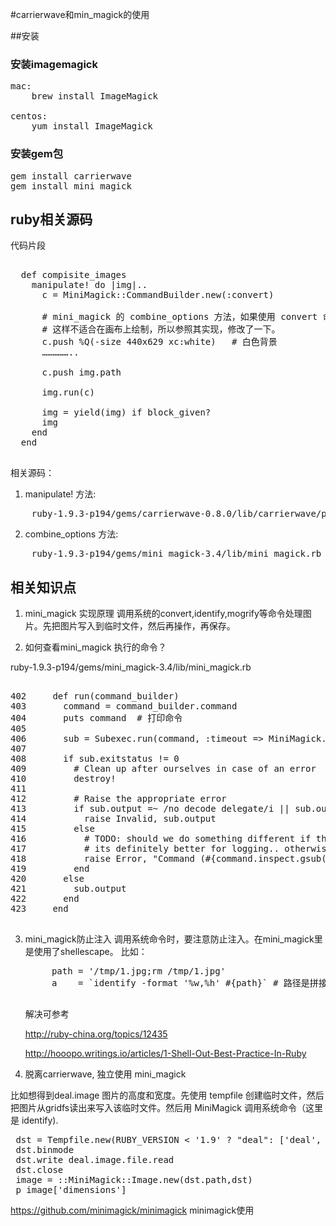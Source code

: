 #carrierwave和min_magick的使用

##安装


### 安装imagemagick

<pre>
mac:
	brew install ImageMagick

centos:
	yum install ImageMagick
</pre>

### 安装gem包
<pre>
gem install carrierwave
gem install mini_magick
</pre>

## ruby相关源码
代码片段

<pre>

  def compisite_images
    manipulate! do |img|..
      c = MiniMagick::CommandBuilder.new(:convert)
      
      # mini_magick 的 combine_options 方法，如果使用 convert 命令，那么会把文件路径放在第一个参数。
      # 这样不适合在画布上绘制，所以参照其实现，修改了一下。
      c.push %Q(-size 440x629 xc:white)   # 白色背景
	  ……………..
	    
      c.push img.path

      img.run(c)

      img = yield(img) if block_given?
      img
    end
  end
  
</pre>

相关源码：

1. manipulate! 方法:

<pre>
	ruby-1.9.3-p194/gems/carrierwave-0.8.0/lib/carrierwave/processing/mini_magick.rb
</pre>

2. combine_options 方法:

<pre>
	ruby-1.9.3-p194/gems/mini_magick-3.4/lib/mini_magick.rb +256
</pre>

## 相关知识点
1. mini_magick 实现原理
	调用系统的convert,identify,mogrify等命令处理图片。先把图片写入到临时文件，然后再操作，再保存。

2. 如何查看mini_magick 执行的命令？

ruby-1.9.3-p194/gems/mini_magick-3.4/lib/mini_magick.rb
<pre>

402     def run(command_builder)
403       command = command_builder.command
404       puts command  # 打印命令
405
406       sub = Subexec.run(command, :timeout => MiniMagick.timeout)
407
408       if sub.exitstatus != 0
409         # Clean up after ourselves in case of an error
410         destroy!
411
412         # Raise the appropriate error
413         if sub.output =~ /no decode delegate/i || sub.output =~ /did not return an image/i
414           raise Invalid, sub.output
415         else
416           # TODO: should we do something different if the command times out ...?
417           # its definitely better for logging.. otherwise we dont really know
418           raise Error, "Command (#{command.inspect.gsub("\\", "")}) failed: #{{:status_code => sub.exitstatus, :output => sub.output}.inspect}"
419         end
420       else
421         sub.output
422       end
423     end

</pre>


3. mini_magick防止注入
	调用系统命令时，要注意防止注入。在mini_magick里是使用了shellescape。
	比如：
	<pre>
		path = '/tmp/1.jpg;rm /tmp/1.jpg'
		a    = `identify -format '%w,%h' #{path}` # 路径是拼接的
	</pre>
	
	解决可参考 
	
	http://ruby-china.org/topics/12435
	
	http://hooopo.writings.io/articles/1-Shell-Out-Best-Practice-In-Ruby
	
4. 脱离carrierwave, 独立使用 mini_magick 

比如想得到deal.image 图片的高度和宽度。先使用 tempfile 创建临时文件，然后把图片从gridfs读出来写入该临时文件。然后用 MiniMagick 调用系统命令（这里是 identify).
<pre>
 dst = Tempfile.new(RUBY_VERSION < '1.9' ? "deal": ['deal', ".jpg"])
 dst.binmode
 dst.write deal.image.file.read
 dst.close
 image = ::MiniMagick::Image.new(dst.path,dst)
 p image['dimensions']
</pre>

https://github.com/minimagick/minimagick minimagick使用
